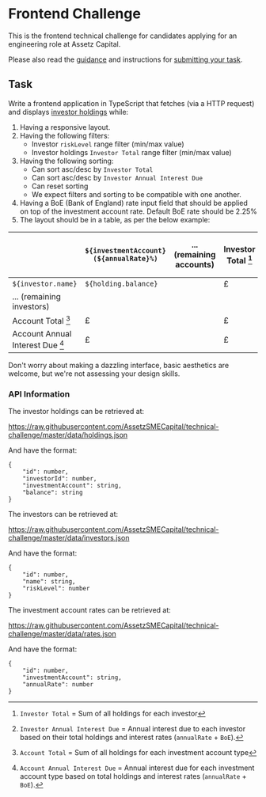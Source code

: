 # Frontend Challenge

This is the frontend technical challenge for candidates applying for an engineering role at Assetz Capital.

Please also read the [guidance](../README.md#guidance) and instructions for [submitting your task](../README.md#submitting-your-task).


## Task

Write a frontend application in TypeScript that fetches (via a HTTP request) and displays
[investor holdings](https://raw.githubusercontent.com/AssetzSMECapital/technical-challenge/master/data/holdings.json) while:
1. Having a responsive layout.
2. Having the following filters:
   - Investor `riskLevel` range filter (min/max value)
   - Investor holdings `Investor Total` range filter (min/max value)
3. Having the following sorting:
   - Can sort asc/desc by `Investor Total`
   - Can sort asc/desc by `Investor Annual Interest Due`
   - Can reset sorting
   - We expect filters and sorting to be compatible with one another.
4. Having a BoE (Bank of England) rate input field that should be applied on top of the investment account rate. Default BoE rate should be 2.25%
5. The layout should be in a table, as per the below example:


|                                  | `${investmentAccount} (${annualRate}%)`   | ... (remaining accounts) | Investor Total [^1] | Investor Annual Interest Due [^2] |
|----------------------------------|-------------------------------------------|--------------------------|---------------------|-----------------------------------|
| `${investor.name}`               | `${holding.balance}`                      |                          | £                   | £                                 |
| ... (remaining investors)        |                                           |                          |                     |                                   |
| Account Total [^3]               | £                                         |                          | £                   | £                                 |
| Account Annual Interest Due [^4] | £                                         |                          | £                   | -                                 |

[^1]:`Investor Total` = Sum of all holdings for each investor

[^2]:`Investor Annual Interest Due` = Annual interest due to each investor based on their total holdings and interest rates (`annualRate` + `BoE`).

[^3]:`Account Total` = Sum of all holdings for each investment account type

[^4]:`Account Annual Interest Due` = Annual interest due for each investment account type based on total holdings and interest rates (`annualRate` + `BoE`).


Don't worry about making a dazzling interface, basic aesthetics are welcome, but we're not assessing your design skills.


### API Information

The investor holdings can be retrieved at:

https://raw.githubusercontent.com/AssetzSMECapital/technical-challenge/master/data/holdings.json

And have the format:
```
{
    "id": number,
    "investorId": number,
    "investmentAccount": string,
    "balance": string
}
```

The investors can be retrieved at:

https://raw.githubusercontent.com/AssetzSMECapital/technical-challenge/master/data/investors.json

And have the format:
```
{
    "id": number,
    "name": string,
    "riskLevel": number
}
```

The investment account rates can be retrieved at:

https://raw.githubusercontent.com/AssetzSMECapital/technical-challenge/master/data/rates.json

And have the format:
```
{
    "id": number,
    "investmentAccount": string, 
    "annualRate": number
}
```

